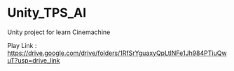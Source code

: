 # Unity_TPS_AI

Unity project for learn Cinemachine

Play Link : https://drive.google.com/drive/folders/1RfSrYguaxyQpLtlNFe1Jh984PTiuQwuT?usp=drive_link

